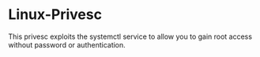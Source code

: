 # Linux-Privesc
This privesc exploits the systemctl service to allow you to gain root access without password or authentication.
